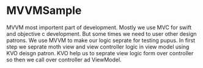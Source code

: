 # MVVMSample
MVVM most importent part of development. Mostly we use MVC for swift and objective c development. But some times we need to user other design patrons. We use MVVM to make our logic seprate for testing pupus.
In first step we seprate moth view and view controller logic in view model using KVO deisgn patron.
KVO help us to seprate view logic form over controller so then we call over controller ad ViewModel.
